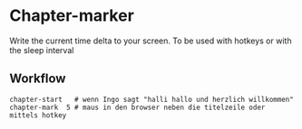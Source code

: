 # Chapter-marker

Write the current time delta to your screen. To be used with hotkeys or with
the sleep interval

## Workflow

```
chapter-start   # wenn Ingo sagt "halli hallo und herzlich willkommen"
chapter-mark  5 # maus in den browser neben die titelzeile oder mittels hotkey
```
